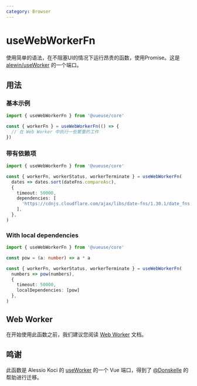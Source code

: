 ```yaml
---
category: Browser
---
```


# useWebWorkerFn

使用简单的语法，在不阻塞UI的情况下运行昂贵的函数，使用Promise。这是 [alewin/useWorker](https://github.com/alewin/useWorker) 的一个端口。

## 用法

### 基本示例

```js
import { useWebWorkerFn } from '@vueuse/core'

const { workerFn } = useWebWorkerFn(() => {
  // 在 Web Worker 中执行一些繁重的工作
})
```

### 带有依赖项

```ts {7-9}
import { useWebWorkerFn } from '@vueuse/core'

const { workerFn, workerStatus, workerTerminate } = useWebWorkerFn(
  dates => dates.sort(dateFns.compareAsc),
  {
    timeout: 50000,
    dependencies: [
      'https://cdnjs.cloudflare.com/ajax/libs/date-fns/1.30.1/date_fns.js', // dateFns
    ],
  },
)
```

### With local dependencies

```ts {9-9}
import { useWebWorkerFn } from '@vueuse/core'

const pow = (a: number) => a * a

const { workerFn, workerStatus, workerTerminate } = useWebWorkerFn(
  numbers => pow(numbers),
  {
    timeout: 50000,
    localDependencies: [pow]
  },
)
```

## Web Worker

在开始使用此函数之前，我们建议您阅读 [Web Worker](https://developer.mozilla.org/en-US/docs/Web/API/Web_Workers_API/Using_web_workers) 文档。

## 鸣谢

此函数是 Alessio Koci 的 [useWorker](https://github.com/alewin/useWorker) 的一个 Vue 端口，得到了 [@Donskelle](https://github.com/Donskelle) 的帮助进行迁移。
